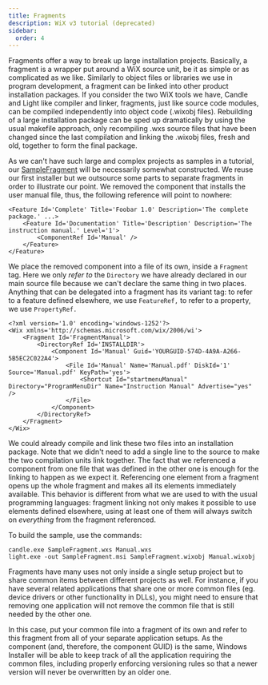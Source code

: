 ```yaml
---
title: Fragments
description: WiX v3 tutorial (deprecated)
sidebar:
  order: 4
---
```


Fragments offer a way to break up large installation projects. Basically, a fragment is a wrapper put around a WiX source unit, be it as simple or as complicated as we like. Similarly to object files or libraries we use in program development, a fragment can be linked into other product installation packages. If you consider the two WiX tools we have, Candle and Light like compiler and linker, fragments, just like source code modules, can be compiled independently into object code (.wixobj files). Rebuilding of a large installation package can be sped up dramatically by using the usual makefile approach, only recompiling .wxs source files that have been changed since the last compilation and linking the .wixobj files, fresh and old, together to form the final package.

As we can't have such large and complex projects as samples in a tutorial, our [SampleFragment](/system/files/samples/SampleFragment.zip) will be necessarily somewhat constructed. We reuse our first installer but we outsource some parts to separate fragments in order to illustrate our point. We removed the component that installs the user manual file, thus, the following reference will point to nowhere:

    <Feature Id='Complete' Title='Foobar 1.0' Description='The complete package.' ...>
        <Feature Id='Documentation' Title='Description' Description='The instruction manual.' Level='1'>
            <ComponentRef Id='Manual' />
        </Feature>
    </Feature>

We place the removed component into a file of its own, inside a `Fragment` tag. Here we only _refer to_ the `Directory` we have already declared in our main source file because we can't declare the same thing in two places. Anything that can be delegated into a fragment has its variant tag: to refer to a feature defined elsewhere, we use `FeatureRef,` to refer to a property, we use `PropertyRef.`

    <?xml version='1.0' encoding='windows-1252'?>
    <Wix xmlns='http://schemas.microsoft.com/wix/2006/wi'>
        <Fragment Id='FragmentManual'>
            <DirectoryRef Id='INSTALLDIR'>
                <Component Id='Manual' Guid='YOURGUID-574D-4A9A-A266-5B5EC2C022A4'>
                    <File Id='Manual' Name='Manual.pdf' DiskId='1' Source='Manual.pdf' KeyPath='yes'>
                        <Shortcut Id="startmenuManual" Directory="ProgramMenuDir" Name="Instruction Manual" Advertise="yes" />
                    </File>
                </Component>
            </DirectoryRef>
        </Fragment>
    </Wix>

We could already compile and link these two files into an installation package. Note that we didn't need to add a single line to the source to make the two compilation units link together. The fact that we referenced a component from one file that was defined in the other one is enough for the linking to happen as we expect it. Referencing one element from a fragment opens up the whole fragment and makes all its elements immediately available. This behavior is different from what we are used to with the usual programming languages: fragment linking not only makes it possible to use elements defined elsewhere, using at least one of them will always switch on _everything_ from the fragment referenced.

To build the sample, use the commands:

    candle.exe SampleFragment.wxs Manual.wxs
    light.exe -out SampleFragment.msi SampleFragment.wixobj Manual.wixobj

Fragments have many uses not only inside a single setup project but to share common items between different projects as well. For instance, if you have several related applications that share one or more common files (eg. device drivers or other functionality in DLLs), you might need to ensure that removing one application will not remove the common file that is still needed by the other one.

In this case, put your common file into a fragment of its own and refer to this fragment from all of your separate application setups. As the component (and, therefore, the component GUID) is the same, Windows Installer will be able to keep track of all the application requiring the common files, including properly enforcing versioning rules so that a newer version will never be overwritten by an older one.
